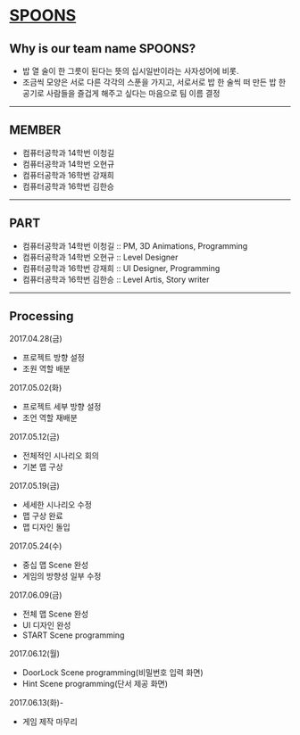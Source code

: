 

# [SPOONS](https://github.com/aerain/ourproject)


## Why is our team name SPOONS?

 - 밥 열 술이 한 그릇이 된다는 뜻의 십시일반이라는 사자성어에 비롯.
 - 조금씩 모양은 서로 다른 각각의 스푼을 가지고, 서로서로 밥 한 술씩 떠 만든 밥 한 공기로 사람들을 즐겁게 해주고 싶다는 마음으로 팀 이름 결정 

----

## MEMBER

 - 컴퓨터공학과 14학번 이청길
 - 컴퓨터공학과 14학번 오현규
 - 컴퓨터공학과 16학번 강재희
 - 컴퓨터공학과 16학번 김한승
 

---

## PART

 - 컴퓨터공학과 14학번 이청길 :: PM, 3D Animations, Programming
 - 컴퓨터공학과 14학번 오현규 :: Level Designer
 - 컴퓨터공학과 16학번 강재희 :: UI Designer, Programming
 - 컴퓨터공학과 16학번 김한승 :: Level Artis, Story writer


----

## Processing

 2017.04.28(금)
 
 - 프로젝트 방향 설정
 - 조원 역할 배분
 
 
 2017.05.02(화)
 
 - 프로젝트 세부 방향 설정
 - 조언 역할 재배분
 
 
 2017.05.12(금)
 
 - 전체적인 시나리오 회의
 - 기본 맵 구상
 
 
 2017.05.19(금)
 
 - 세세한 시나리오 수정
 - 맵 구상 완료
 - 맵 디자인 돌입
 
 
 2017.05.24(수)
 
 - 중십 맵 Scene 완성
 - 게임의 방향성 일부 수정
 
 
2017.06.09(금)

 - 전체 맵 Scene 완성
 - UI 디자인 완성
 - START Scene programming


 2017.06.12(월)

 - DoorLock Scene programming(비밀번호 입력 화면)
 - Hint Scene programming(단서 제공 화면)


2017.06.13(화)-

 - 게임 제작 마무리
